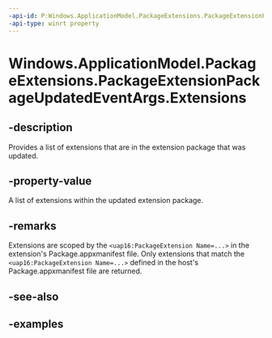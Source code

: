 ```yaml
---
-api-id: P:Windows.ApplicationModel.PackageExtensions.PackageExtensionPackageUpdatedEventArgs.Extensions
-api-type: winrt property
---
```


# Windows.ApplicationModel.PackageExtensions.PackageExtensionPackageUpdatedEventArgs.Extensions

<!--
public System.Collections.Generic.IReadOnlyList<Windows.ApplicationModel.PackageExtensions.PackageExtension> Extensions { get; }
-->

## -description

Provides a list of extensions that are in the extension package that was updated.

## -property-value

A list of extensions within the updated extension package.

## -remarks

Extensions are scoped by the `<uap16:PackageExtension Name=...>` in the extension's Package.appxmanifest file. Only extensions that match the `<uap16:PackageExtension Name=...>` defined in the host's Package.appxmanifest file are returned.

## -see-also

## -examples
